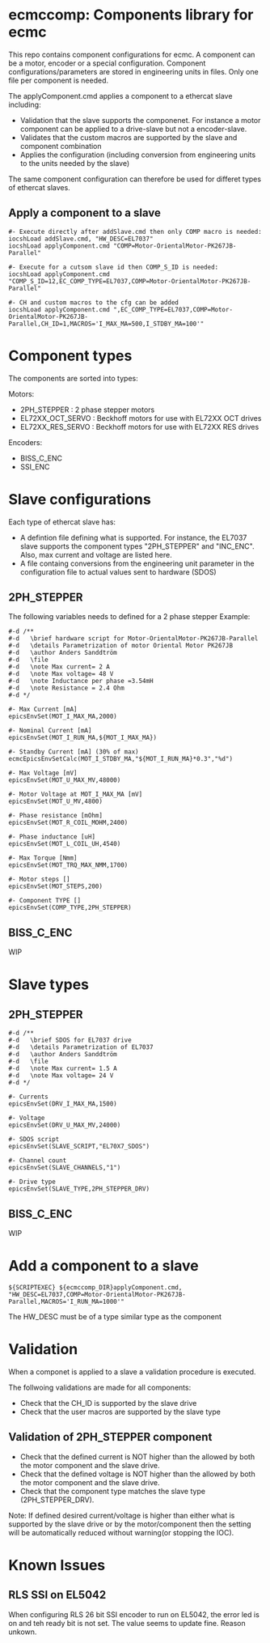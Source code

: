 # ecmccomp: Components library for ecmc

This repo contains component configurations for ecmc. A component can be a motor, encoder or a special configuration.
Component configurations/parameters are stored in engineering units in files. Only one file per component is needed.

The applyComponent.cmd applies a component to a ethercat slave including:
* Validation that the slave supports the componenet. For instance a motor component can be applied to a drive-slave but not a encoder-slave.
* Validates that the custom macros are supported by the slave and component combination
* Applies the configuration (including conversion from engineering units to the units needed by the slave)

The same component configuration can therefore be used for differet types of ethercat slaves.

## Apply a component to a slave
```
#- Execute directly after addSlave.cmd then only COMP macro is needed:
iocshLoad addSlave.cmd, "HW_DESC=EL7037"
iocshLoad applyComponent.cmd "COMP=Motor-OrientalMotor-PK267JB-Parallel"

#- Execute for a cutsom slave id then COMP_S_ID is needed:
iocshLoad applyComponent.cmd "COMP_S_ID=12,EC_COMP_TYPE=EL7037,COMP=Motor-OrientalMotor-PK267JB-Parallel"

#- CH and custom macros to the cfg can be added
iocshLoad applyComponent.cmd ",EC_COMP_TYPE=EL7037,COMP=Motor-OrientalMotor-PK267JB-Parallel,CH_ID=1,MACROS='I_MAX_MA=500,I_STDBY_MA=100'"
```

# Component types
The components are sorted into types:

Motors:
* 2PH_STEPPER        : 2 phase stepper motors
* EL72XX_OCT_SERVO   : Beckhoff motors for use with EL72XX OCT drives
* EL72XX_RES_SERVO   : Beckhoff motors for use with EL72XX RES drives

Encoders:
* BISS_C_ENC
* SSI_ENC

# Slave configurations
Each type of ethercat slave has:
* A defintion file defining what is supported. For instance, the EL7037 slave supports the component types "2PH_STEPPER" and "INC_ENC". Also, max current and voltage are listed here.
* A file containg conversions from the engineering unit parameter in the configuration file to actual values sent to hardware (SDOS)

## 2PH_STEPPER

The following variables needs to defined for a 2 phase stepper
Example:
```
#-d /**
#-d   \brief hardware script for Motor-OrientalMotor-PK267JB-Parallel
#-d   \details Parametrization of motor Oriental Motor PK267JB
#-d   \author Anders Sanddtröm
#-d   \file
#-d   \note Max current= 2 A
#-d   \note Max voltage= 48 V
#-d   \note Inductance per phase =3.54mH
#-d   \note Resistance = 2.4 Ohm
#-d */

#- Max Current [mA]
epicsEnvSet(MOT_I_MAX_MA,2000)

#- Nominal Current [mA]
epicsEnvSet(MOT_I_RUN_MA,${MOT_I_MAX_MA})

#- Standby Current [mA] (30% of max)
ecmcEpicsEnvSetCalc(MOT_I_STDBY_MA,"${MOT_I_RUN_MA}*0.3","%d")

#- Max Voltage [mV]
epicsEnvSet(MOT_U_MAX_MV,48000)

#- Motor Voltage at MOT_I_MAX_MA [mV]
epicsEnvSet(MOT_U_MV,4800)

#- Phase resistance [mOhm]
epicsEnvSet(MOT_R_COIL_MOHM,2400)

#- Phase inductance [uH]
epicsEnvSet(MOT_L_COIL_UH,4540)

#- Max Torque [Nmm]
epicsEnvSet(MOT_TRQ_MAX_NMM,1700)

#- Motor steps []
epicsEnvSet(MOT_STEPS,200)

#- Component TYPE []
epicsEnvSet(COMP_TYPE,2PH_STEPPER)

```
## BISS_C_ENC
WIP

# Slave types

## 2PH_STEPPER

```
#-d /**
#-d   \brief SDOS for EL7037 drive
#-d   \details Parametrization of EL7037
#-d   \author Anders Sanddtröm
#-d   \file
#-d   \note Max current= 1.5 A
#-d   \note Max voltage= 24 V
#-d */

#- Currents
epicsEnvSet(DRV_I_MAX_MA,1500)

#- Voltage
epicsEnvSet(DRV_U_MAX_MV,24000)

#- SDOS script
epicsEnvSet(SLAVE_SCRIPT,"EL70X7_SDOS")

#- Channel count
epicsEnvSet(SLAVE_CHANNELS,"1")

#- Drive type
epicsEnvSet(SLAVE_TYPE,2PH_STEPPER_DRV)
```

## BISS_C_ENC
WIP


# Add a component to a slave

```
${SCRIPTEXEC} ${ecmccomp_DIR}applyComponent.cmd, "HW_DESC=EL7037,COMP=Motor-OrientalMotor-PK267JB-Parallel,MACROS='I_RUN_MA=1000'"
```
The HW_DESC must be of a type similar type as the component

# Validation

When a componet is applied to a slave a validation procedure is executed.

The follwoing validations are made for all components:
* Check that the CH_ID is supported by the slave drive
* Check that the user macros are supported by the slave type

##  Validation of 2PH_STEPPER component
* Check that the defined current is NOT higher than the allowed by both the motor component and the slave drive.
* Check that the defined voltage is NOT higher than the allowed by both the motor component and the slave drive.
* Check that the component type matches the slave type (2PH_STEPPER_DRV).

Note: If defined desired current/voltage is higher than either what is supported by the slave drive or by the motor/component then the setting will be automatically reduced without warning(or stopping the IOC).

# Known Issues

## RLS SSI on EL5042
When configuring RLS 26 bit SSI encoder to run on EL5042, the error led is on and teh ready bit is not set. The value seems to update fine. Reason unkown.

